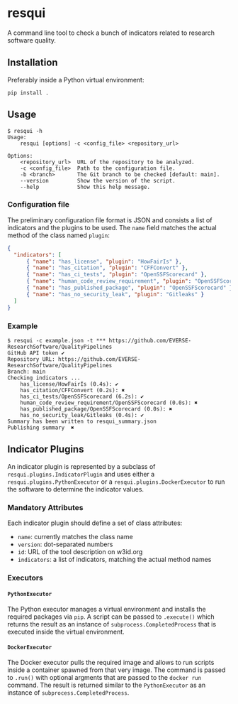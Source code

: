 # resqui

A command line tool to check a bunch of indicators related to research software
quality.

## Installation

Preferably inside a Python virtual environment:

```
pip install .
```

## Usage

```
$ resqui -h
Usage:
    resqui [options] -c <config_file> <repository_url>

Options:
    <repository_url>  URL of the repository to be analyzed.
    -c <config_file>  Path to the configuration file.
    -b <branch>       The Git branch to be checked [default: main].
    --version         Show the version of the script.
    --help            Show this help message.
```

### Configuration file

The preliminary configuration file format is JSON and consists a list
of indicators and the plugins to be used. The `name` field matches the
actual method of the class named `plugin`:

```json
{
  "indicators": [
	  { "name": "has_license", "plugin": "HowFairIs" },
	  { "name": "has_citation", "plugin": "CFFConvert" },
	  { "name": "has_ci_tests", "plugin": "OpenSSFScorecard" },
	  { "name": "human_code_review_requirement", "plugin": "OpenSSFScorecard" },
	  { "name": "has_published_package", "plugin": "OpenSSFScorecard" },
	  { "name": "has_no_security_leak", "plugin": "Gitleaks" }
  ]
}
```

### Example

```
$ resqui -c example.json -t *** https://github.com/EVERSE-ResearchSoftware/QualityPipelines
GitHub API token ✔
Repository URL: https://github.com/EVERSE-ResearchSoftware/QualityPipelines
Branch: main
Checking indicators ...
    has_license/HowFairIs (0.4s): ✔
    has_citation/CFFConvert (0.2s): ✖
    has_ci_tests/OpenSSFScorecard (6.2s): ✔
    human_code_review_requirement/OpenSSFScorecard (0.0s): ✖
    has_published_package/OpenSSFScorecard (0.0s): ✖
    has_no_security_leak/Gitleaks (0.4s): ✔
Summary has been written to resqui_summary.json
Publishing summary  ✖
```

## Indicator Plugins

An indicator plugin is represented by a subclass of
`resqui.plugins.IndicatorPlugin` and uses either a
`resqui.plugins.PythonExecutor` or a `resqui.plugins.DockerExecutor` to run the
software to determine the indicator values.

### Mandatory Attributes

Each indicator plugin should define a set of class attributes:

- `name`: currently matches the class name
- `version`: dot-separated numbers
- `id`: URL of the tool description on w3id.org
- `indicators`: a list of indicators, matching the actual method names

### Executors

#### `PythonExecutor`

The Python executor manages a virtual environment and installs the required
packages via `pip`. A script can be passed to `.execute()` which returns the
result as an instance of `subprocess.CompletedProcess` that is executed inside
the virtual environment.

#### `DockerExecutor`

The Docker executor pulls the required image and allows to run scripts inside a
container spawned from that very image. The command is passed to `.run()` with
optional argments that are passed to the `docker run` command. The result is
returned similar to the `PythonExecutor` as an instance of
`subprocess.CompletedProcess`.
